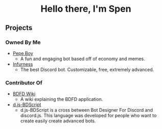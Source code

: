 <h1 align="center">Hello there, I'm Spen</h1>

## Projects
### Owned By Me
- [Pepe Boy](https://dsc.gg/pepeboy)
  - A fun and engaging bot based off of economy and memes.
- [Infurness](https://www.google.com/search?q=Coming+Soon)
  - The best Discord bot. Customizable, free, extremely advanced.
 
### Contributor Of
- [BDFD Wiki](https://github.com/NilPointer-Software/bdfd-wiki)
  - A wiki explaining the BDFD application.
- [d.js-BDScript](https://github.com/Rubenennj/d.js-BDscript)
  - d.js-BDScript is a cross between Bot Designer For Discord and discord.js. This language was developed for people who want to create easily create advanced bots.
